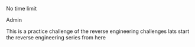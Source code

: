 No time limit

Admin

This is a practice challenge of the reverse engineering challenges lats start the reverse engineering series from here

